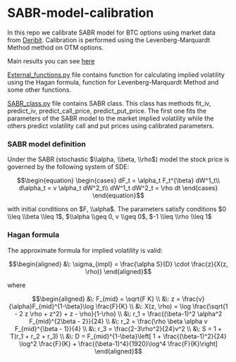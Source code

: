 # SABR-model-calibration
In this repo we calibrate SABR model for BTC options using market data from [Deribit](https://www.deribit.com/). 
Calibration is performed using the Levenberg-Marquardt Method method on OTM options.

Main results you can see [here](https://github.com/AgafonovGrigory/SABR-model-calibration/blob/main/SABR_calibration.ipynb)

[External_functions.py](https://github.com/AgafonovGrigory/SABR-model-calibration/blob/main/external_functions.py) file contains function for calculating 
implied volatility using the Hagan formula, function for Levenberg-Marquardt Method and some other functions. 

[SABR_class.py](https://github.com/AgafonovGrigory/SABR-model-calibration/blob/main/SABR_class.py) file contains SABR class. This class has methods fit_iv, predict_iv, predict_call_price, predict_put_price. The first one fits the parameters of the SABR model to the market implied volatility while the others predict volatility call and put prices using calibrated parameters.

### SABR model definition
Under the SABR (stochastic $\\alpha, \\beta, \\rho$) model the stock price is governed by the following system of SDE:
```math
\begin{equation}
 \begin{cases}
   dF_t = \alpha_t F_t^{\beta} dW^1_t\\
   d\alpha_t = v \alpha_t dW^2_t\\
   dW^1_t dW^2_t = \rho dt
 \end{cases}
\end{equation}
```
with initial conditions  on $F, \\alpha$. The parameters satisfy conditions $0 \\leq \\beta \\leq 1$, $\\alpha \\geq 0, v \\geq 0$, $-1 \\leq \\rho \\leq 1$

### Hagan formula
The approximate formula for implied volatility is valid:
```math
\begin{aligned}
  &\: \sigma_{impl} = \frac{\alpha S}{D} \cdot \frac{z}{X(z, \rho)}
\end{aligned}
```
where 
```math
\begin{aligned}
 &\: F_{mid} = \sqrt{F K} \\
 &\: z = \frac{v}{\alpha}F_{mid}^{1-\beta}\log \frac{F}{K} \\
 &\: X(z, \rho) = \log \frac{\sqrt{1 - 2 z \rho + z^2} + z - \rho}{1-\rho} \\
 &\: r_1 = \frac{(\beta-1)^2 \alpha^2 F_{mid}^{2\beta - 2}}{24} \\
 &\: r_2 = \frac{\rho \beta \alpha v F_{mid}^{\beta - 1}}{4} \\
 &\: r_3 = \frac{2-3\rho^2}{24}v^2 \\
 &\: S = 1 + T(r_1 + r_2 + r_3) \\
 &\: D = F_{mid}^{1-\beta}\left[ 1 + \frac{(\beta-1)^2}{24} \log^2 \frac{F}{K} + \frac{(\beta-1)^4}{1920}\log^4 \frac{F}{K}\right]
\end{aligned}
```

